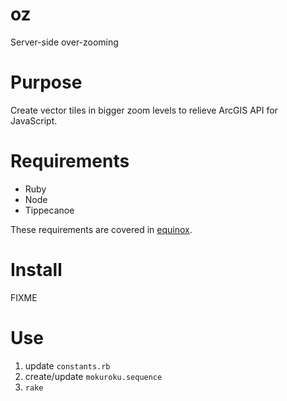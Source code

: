 # oz
Server-side over-zooming

# Purpose
Create vector tiles in bigger zoom levels to relieve ArcGIS API for JavaScript.

# Requirements
- Ruby
- Node
- Tippecanoe

These requirements are covered in [equinox](https://github.com/unvt/equniox).

# Install
FIXME

# Use
1. update `constants.rb`
2. create/update `mokuroku.sequence`
3. `rake`
